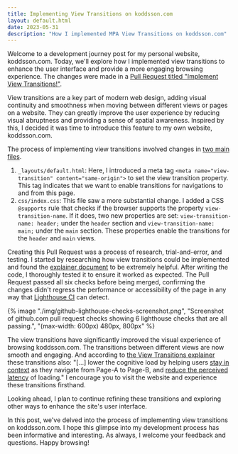 ```yaml
---
title: Implementing View Transitions on koddsson.com
layout: default.html
date: 2023-05-31
description: "How I implemented MPA View Transitions on koddsson.com"
---
```


Welcome to a development journey post for my personal website, koddsson.com. Today, we'll explore how I implemented view transitions to enhance the user interface and provide a more engaging browsing experience. The changes were made in a [Pull Request titled "Implement View Transitions!"](https://github.com/koddsson/koddsson.com/pull/53).

View transitions are a key part of modern web design, adding visual continuity and smoothness when moving between different views or pages on a website. They can greatly improve the user experience by reducing visual abruptness and providing a sense of spatial awareness. Inspired by this, I decided it was time to introduce this feature to my own website, koddsson.com.

The process of implementing view transitions involved changes in [two main files](https://github.com/koddsson/koddsson.com/pull/53/commits/4faeb48632e1494751add39e80a1a380db938a0b).

1.  `_layouts/default.html`: Here, I introduced a meta tag `<meta name="view-transition" content="same-origin">` to set the view transition property. This tag indicates that we want to enable transitions for navigations to and from this page.
2.  `css/index.css`: This file saw a more substantial change. I added a CSS `@supports` rule that checks if the browser supports the property `view-transition-name`. If it does, two new properties are set: `view-transition-name: header;` under the `header` section and `view-transition-name: main;` under the `main` section. These properties enable the transitions for the `header` and `main` views.

Creating this Pull Request was a process of research, trial-and-error, and testing. I started by researching how view transitions could be implemented and found the [explainer document](https://github.com/WICG/view-transitions/blob/main/explainer.md) to be extremely helpful. After writing the code, I thoroughly tested it to ensure it worked as expected. The Pull Request passed all six checks before being merged, confirming the changes didn't regress the performance or accessibility of the page in any way that [Lighthouse CI](https://github.com/GoogleChrome/lighthouse-ci) can detect.

{% image "./img/github-lighthouse-checks-screenshot.png", "Screenshot of github.com pull request checks showing 6 lighthouse checks that are all passing.", "(max-width: 600px) 480px, 800px" %}

The view transitions have significantly improved the visual experience of browsing koddsson.com. The transitions between different views are now smooth and engaging. And according to [the View Transitions explainer](https://github.com/WICG/view-transitions/blob/main/explainer.md) these transitions also: "\[...\] lower the cognitive load by helping users [stay in context](https://www.smashingmagazine.com/2013/10/smart-transitions-in-user-experience-design/) as they navigate from Page-A to Page-B, and [reduce the perceived latency](https://wp-rocket.me/blog/perceived-performance-need-optimize/#:~:text=1.%20Use%20activity%20and%20progress%20indicators) of loading." I encourage you to visit the website and experience these transitions firsthand.

Looking ahead, I plan to continue refining these transitions and exploring other ways to enhance the site's user interface.

In this post, we've delved into the process of implementing view transitions on koddsson.com. I hope this glimpse into my development process has been informative and interesting. As always, I welcome your feedback and questions. Happy browsing!
